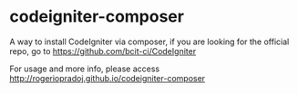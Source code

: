 codeigniter-composer
====================

A way to install CodeIgniter via composer, if you are looking for the official repo, go to https://github.com/bcit-ci/CodeIgniter

For usage and more info, please access http://rogeriopradoj.github.io/codeigniter-composer
